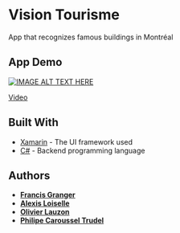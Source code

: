 # Vision Tourisme

App that recognizes famous buildings in Montréal

## App Demo

[![IMAGE ALT TEXT HERE](https://img.youtube.com/vi/YAz7h-ySxUc/sddefault.jpg)](https://www.youtube.com/watch?v=YAz7h-ySxUc)

[Video](https://www.youtube.com/watch?v=YAz7h-ySxUc)

## Built With

* [Xamarin](https://www.xamarin.com/) - The UI framework used
* [C#](https://docs.microsoft.com/en-us/dotnet/csharp/) - Backend programming language

## Authors

* **[Francis Granger](https://github.com/frankilepro)**
* **[Alexis Loiselle](https://github.com/alexisloiselle)**
* **[Olivier Lauzon](https://github.com/olivierlauzon85)**
* **[Philipe Caroussel Trudel](https://github.com/FlyingZipper)**
